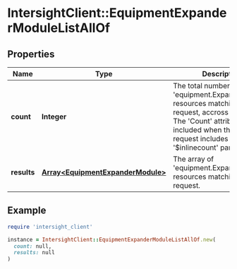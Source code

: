 # IntersightClient::EquipmentExpanderModuleListAllOf

## Properties

| Name | Type | Description | Notes |
| ---- | ---- | ----------- | ----- |
| **count** | **Integer** | The total number of &#39;equipment.ExpanderModule&#39; resources matching the request, accross all pages. The &#39;Count&#39; attribute is included when the HTTP GET request includes the &#39;$inlinecount&#39; parameter. | [optional] |
| **results** | [**Array&lt;EquipmentExpanderModule&gt;**](EquipmentExpanderModule.md) | The array of &#39;equipment.ExpanderModule&#39; resources matching the request. | [optional] |

## Example

```ruby
require 'intersight_client'

instance = IntersightClient::EquipmentExpanderModuleListAllOf.new(
  count: null,
  results: null
)
```

